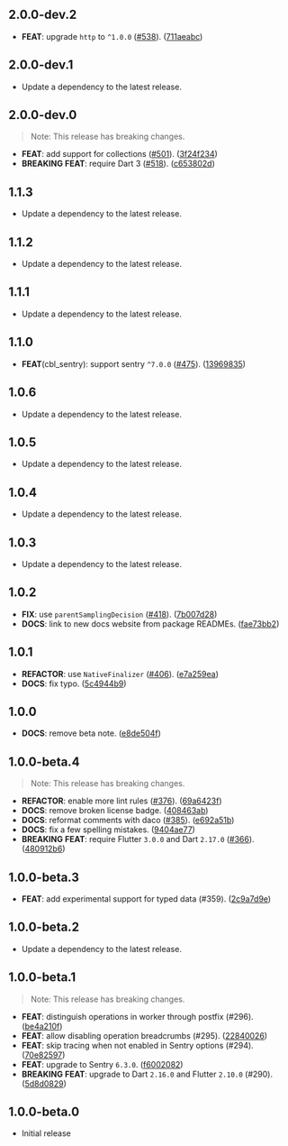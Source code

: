 ## 2.0.0-dev.2

 - **FEAT**: upgrade `http` to `^1.0.0` ([#538](https://github.com/cbl-dart/cbl-dart/issues/538)). ([711aeabc](https://github.com/cbl-dart/cbl-dart/commit/711aeabc4872e88d232cc53adf35f54dfb981ce3))

## 2.0.0-dev.1

 - Update a dependency to the latest release.

## 2.0.0-dev.0

> Note: This release has breaking changes.

 - **FEAT**: add support for collections ([#501](https://github.com/cbl-dart/cbl-dart/issues/501)). ([3f24f234](https://github.com/cbl-dart/cbl-dart/commit/3f24f234726ea248bc4d63808c26ebb7a4e7469b))
 - **BREAKING** **FEAT**: require Dart 3 ([#518](https://github.com/cbl-dart/cbl-dart/issues/518)). ([c653802d](https://github.com/cbl-dart/cbl-dart/commit/c653802dfb69ebbe769b08e9aaeb1cfb906c4dac))

## 1.1.3

 - Update a dependency to the latest release.

## 1.1.2

 - Update a dependency to the latest release.

## 1.1.1

 - Update a dependency to the latest release.

## 1.1.0

 - **FEAT**(cbl_sentry): support sentry `^7.0.0` ([#475](https://github.com/cbl-dart/cbl-dart/issues/475)). ([13969835](https://github.com/cbl-dart/cbl-dart/commit/13969835697da9ea4bac0b3510fb0d5f74e967fe))

## 1.0.6

 - Update a dependency to the latest release.

## 1.0.5

 - Update a dependency to the latest release.

## 1.0.4

 - Update a dependency to the latest release.

## 1.0.3

 - Update a dependency to the latest release.

## 1.0.2

 - **FIX**: use `parentSamplingDecision` ([#418](https://github.com/cbl-dart/cbl-dart/issues/418)). ([7b007d28](https://github.com/cbl-dart/cbl-dart/commit/7b007d2894c798d1e226a4957992b053edfb37ea))
 - **DOCS**: link to new docs website from package READMEs. ([fae73bb2](https://github.com/cbl-dart/cbl-dart/commit/fae73bb2983cde0347091225fa245d2b066be13a))

## 1.0.1

 - **REFACTOR**: use `NativeFinalizer` ([#406](https://github.com/cbl-dart/cbl-dart/issues/406)). ([e7a259ea](https://github.com/cbl-dart/cbl-dart/commit/e7a259ea5c18335f9efe98e415b04dab3d487917))
 - **DOCS**: fix typo. ([5c4944b9](https://github.com/cbl-dart/cbl-dart/commit/5c4944b9e675bbcbc0d108629d08a0730bdf62e5))

## 1.0.0

 - **DOCS**: remove beta note. ([e8de504f](https://github.com/cbl-dart/cbl-dart/commit/e8de504fe7022a6682c0552168acd42177df3eda))

## 1.0.0-beta.4

> Note: This release has breaking changes.

 - **REFACTOR**: enable more lint rules ([#376](https://github.com/cbl-dart/cbl-dart/issues/376)). ([69a6423f](https://github.com/cbl-dart/cbl-dart/commit/69a6423fd518ac11ff485ac8fea7608176c9b272))
 - **DOCS**: remove broken license badge. ([408463ab](https://github.com/cbl-dart/cbl-dart/commit/408463abfd64dc6dabecfbe7d6ce99c9f014df28))
 - **DOCS**: reformat comments with daco ([#385](https://github.com/cbl-dart/cbl-dart/issues/385)). ([e692a51b](https://github.com/cbl-dart/cbl-dart/commit/e692a51b2ae2f9d4a7d240175e5b3c22fb79c783))
 - **DOCS**: fix a few spelling mistakes. ([9404ae77](https://github.com/cbl-dart/cbl-dart/commit/9404ae77dc7bb83d4899aaabf813198ede0af7b7))
 - **BREAKING** **FEAT**: require Flutter `3.0.0` and Dart `2.17.0` ([#366](https://github.com/cbl-dart/cbl-dart/issues/366)). ([480912b6](https://github.com/cbl-dart/cbl-dart/commit/480912b617cb92cda7879d01ad4a0a3ea5b61abe))

## 1.0.0-beta.3

 - **FEAT**: add experimental support for typed data (#359). ([2c9a7d9e](https://github.com/cbl-dart/cbl-dart/commit/2c9a7d9ea94e50ad96354c785ce62d6a437b34bd))

## 1.0.0-beta.2

 - Update a dependency to the latest release.

## 1.0.0-beta.1

> Note: This release has breaking changes.

 - **FEAT**: distinguish operations in worker through postfix (#296). ([be4a210f](https://github.com/cbl-dart/cbl-dart/commit/be4a210f59f73a253e66f3272006164cc66adbc0))
 - **FEAT**: allow disabling operation breadcrumbs (#295). ([22840026](https://github.com/cbl-dart/cbl-dart/commit/22840026f59a6e1f469a819367a1d49a7fa51b50))
 - **FEAT**: skip tracing when not enabled in Sentry options (#294). ([70e82597](https://github.com/cbl-dart/cbl-dart/commit/70e82597f9d08d5a82f4417ddbd16bcd441e1991))
 - **FEAT**: upgrade to Sentry `6.3.0`. ([f6002082](https://github.com/cbl-dart/cbl-dart/commit/f6002082c569804622b11299f16e9d25800ad9ca))
 - **BREAKING** **FEAT**: upgrade to Dart `2.16.0` and Flutter `2.10.0` (#290). ([5d8d0829](https://github.com/cbl-dart/cbl-dart/commit/5d8d082967f8a13b47df788fda42bd0ef54d6def))

## 1.0.0-beta.0

 - Initial release

